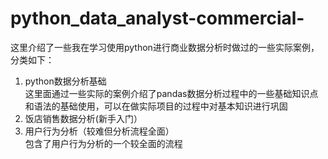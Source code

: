 # python_data_analyst-commercial-
这里介绍了一些我在学习使用python进行商业数据分析时做过的一些实际案例，分类如下：  
1. python数据分析基础  
   这里面通过一些实际的案例介绍了pandas数据分析过程中的一些基础知识点和语法的基础使用，可以在做实际项目的过程中对基本知识进行巩固
2. 饭店销售数据分析(新手入门）  
3. 用户行为分析（较难但分析流程全面）  
   包含了用户行为分析的一个较全面的流程
